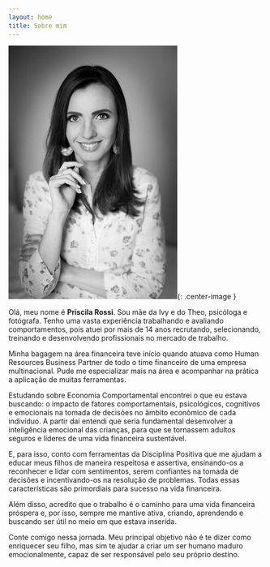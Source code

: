 ```yaml
---
layout: home
title: Sobre mim
---
```


![Priscila Rossi](/assets/priscila.jpg){: .center-image }

Olá, meu nome é **Priscila Rossi**. Sou mãe da Ivy e do Theo, psicóloga e fotógrafa. Tenho uma vasta experiência trabalhando e avaliando comportamentos, pois atuei por mais de 14 anos recrutando, selecionando, treinando e desenvolvendo profissionais no mercado de trabalho.

Minha bagagem na área financeira teve início quando atuava como Human Resources Business Partner de todo o time financeiro de uma empresa multinacional. Pude me especializar mais na área e acompanhar na prática a aplicação de muitas ferramentas. 

Estudando sobre Economia Comportamental encontrei o que eu estava buscando: o impacto de fatores comportamentais, psicológicos, cognitivos e emocionais na tomada de decisões no âmbito econômico de cada indivíduo. A partir daí entendi que seria fundamental desenvolver a inteligência emocional das crianças, para que se tornassem adultos seguros e líderes de uma vida financeira sustentável.

E, para isso, conto com ferramentas da Disciplina Positiva que me ajudam a educar meus filhos de maneira respeitosa e assertiva, ensinando-os a reconhecer e lidar com sentimentos, serem confiantes na tomada de decisões e incentivando-os na resolução de problemas. Todas essas características são primordiais para sucesso na vida financeira.

Além disso, acredito que o trabalho é o caminho para uma vida financeira próspera e, por isso, sempre me mantive ativa, criando, aprendendo e buscando ser útil no meio em que estava inserida.

Conte comigo nessa jornada. Meu principal objetivo não é te dizer como enriquecer seu filho, mas sim te ajudar a criar um ser humano maduro emocionalmente, capaz de ser responsável pelo seu próprio destino.

